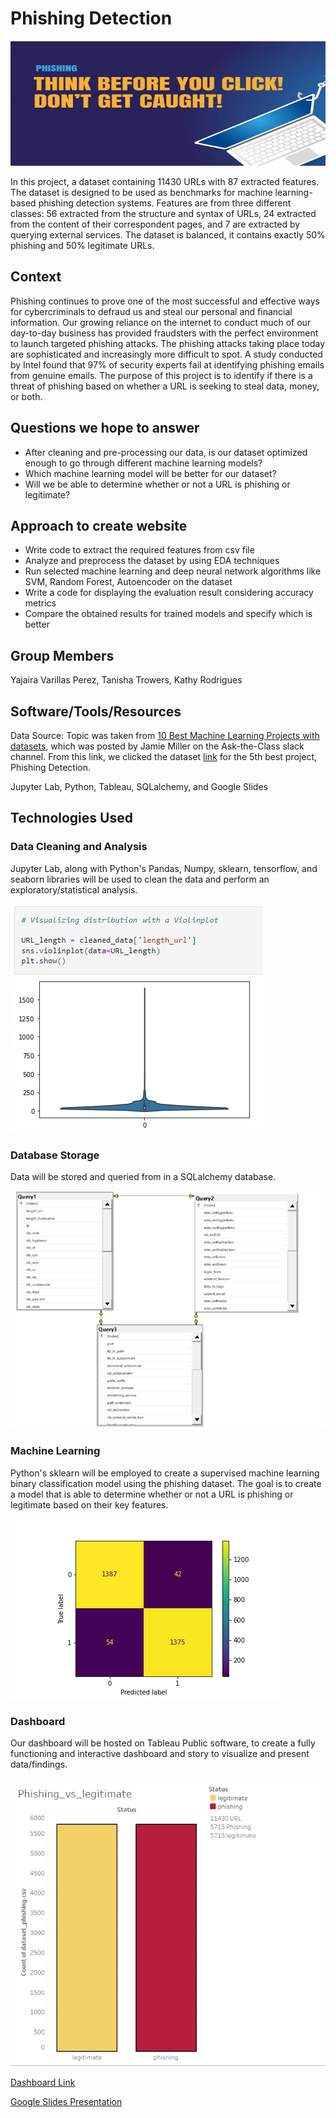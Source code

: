#  Phishing Detection 
<p align="center">
  <img width="600" height="200" src="pics/intro.png">
</p>

In this project, a dataset containing 11430 URLs with 87 extracted features. The dataset is designed to be used as benchmarks for machine learning-based phishing detection systems. Features are from three different classes: 56 extracted from the structure and syntax of URLs, 24 extracted from the content of their correspondent pages, and 7 are extracted by querying external services. The dataset is balanced, it contains exactly 50% phishing and 50% legitimate URLs.

## Context 
Phishing continues to prove one of the most successful and effective ways for cybercriminals to defraud us and steal our personal and financial information.
Our growing reliance on the internet to conduct much of our day-to-day business has provided fraudsters with the perfect environment to launch targeted phishing attacks. The phishing attacks taking place today are sophisticated and increasingly more difficult to spot. A study conducted by Intel found that 97% of security experts fail at identifying phishing emails from genuine emails. The purpose of this project is to identify if there is a threat of phishing based on whether a URL is seeking to steal data, money, or both.

## Questions we hope to answer 
- After cleaning and pre-processing our data, is our dataset optimized enough to go through different machine learning models?
- Which machine learning model will be better for our dataset?
- Will we be able to determine whether or not a URL is phishing or legitimate?

## Approach to create website
- Write code to extract the required features from csv file
- Analyze and preprocess the dataset by using EDA techniques
- Run selected machine learning and deep neural network algorithms like SVM, Random Forest, Autoencoder on the dataset
- Write a code for displaying the evaluation result considering accuracy metrics
- Compare the obtained results for trained models and specify which is better

## Group Members

Yajaira Varillas Perez, Tanisha Trowers, Kathy Rodrigues

## Software/Tools/Resources

Data Source: Topic was taken from [10 Best Machine Learning Projects with datasets](https://medium.com/@letthedataconfess/10-best-machine-learning-projects-with-datasets-6184839c9100), which was posted by Jamie Miller on the Ask-the-Class slack channel. From this link, we clicked the dataset [link](https://www.kaggle.com/datasets/shashwatwork/web-page-phishing-detection-dataset) for the 5th best project, Phishing Detection.

Jupyter Lab, Python, Tableau, SQLalchemy, and Google Slides

## Technologies Used

### Data Cleaning and Analysis
Jupyter Lab, along with Python's Pandas, Numpy, sklearn, tensorflow, and seaborn libraries will be used to clean the data and perform an exploratory/statistical analysis.

![URL_length](pics/URL_length.jpg)

### Database Storage
Data will be stored and queried from in a SQLalchemy database.

![ERD](pics/ERD.png)

### Machine Learning
Python's sklearn will be employed to create a supervised machine learning binary classification model using the phishing dataset. The goal is to create a model that is able to determine whether or not a URL is phishing or legitimate based on their key features.

![rfmodel_confusion_matrix-best](archive/rfmodel_confusion_matrix_best.png)

### Dashboard
Our dashboard will be hosted on Tableau Public software, to create a fully functioning and interactive dashboard and story to visualize and present data/findings.

![Tableau](pics/Tableau.png)

[Dashboard Link](https://public.tableau.com/app/profile/tanisha.trowers/viz/Phiishingfinal/phishing?publish=yes)

[Google Slides Presentation](https://docs.google.com/presentation/d/1RNymUUpXelQRjNk4m4XSCXjVq5BquAU6ROr9ZRDRORw/edit?usp=sharing)

